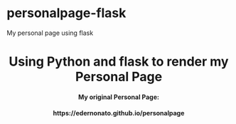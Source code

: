 # personalpage-flask
My personal page using flask


<h1 align="center">Using Python and flask to render my Personal Page</h1>



<h4 align="center">My original Personal Page:</h4>
<h4 align="center">https://edernonato.github.io/personalpage</h4>
